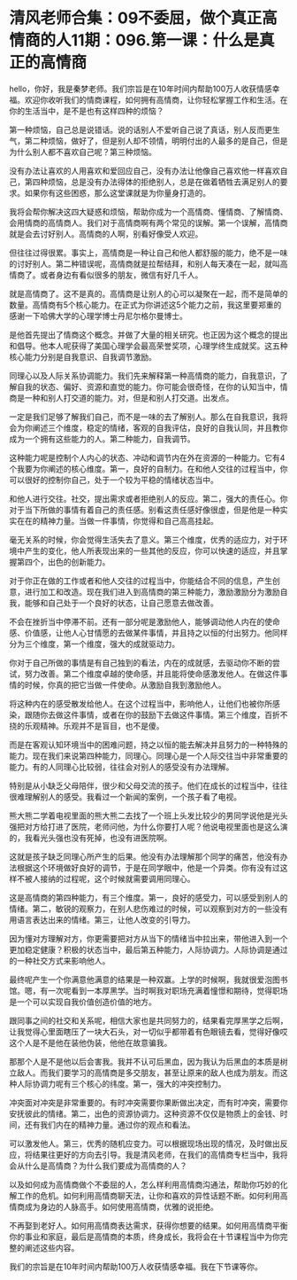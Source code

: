 # 清风老师合集：09不委屈，做个真正高情商的人11期：096.第一课：什么是真正的高情商

hello，你好，我是秦梦老师。我们宗旨是在10年时间内帮助100万人收获情感幸福。欢迎你收听我们的情商课程，如何拥有高情商，让你轻松掌握工作和生活。在你的生活当中，是不是也有这样四种的烦恼？

第一种烦恼，自己总是说错话。说的话别人不爱听自己说了真话，别人反而更生气，第二种烦恼，做好了，但是别人却不领情，明明付出的人最多的是自己，但是为什么别人都不喜欢自己呢？第三种烦恼。

没有办法让喜欢的人用喜欢和爱回应自己，没有办法让他像自己喜欢他一样喜欢自己，第四种烦恼，总是没有办法得体的拒绝别人，总是在做着牺牲去满足别人的要求。如果你有这些困惑，那么这堂课就是为你量身打造的。

我将会帮你解决这四大疑惑和烦恼，帮助你成为一个高情商、懂情商、了解情商、会用情商的高情商人。我们对于高情商啊有两个常见的误解。第一个误解，高情商就是会去讨好别人。高情商的人啊，别看好像受人欢迎。

但往往过得很累。事实上，高情商是一种让自己和他人都舒服的能力，绝不是一味的讨好别人。第二种错误呢，高情商就是拉帮结拜，和别人每天凑在一起，就叫高情商了。或者身边有看似很多的朋友，微信有好几千人。

就是高情商了。这不是真的。高情商是让别人的心可以凝聚在一起，而不是简单的数量。高情商有5个核心能力。在正式为你讲述这5个能力之前，我这里要郑重的感谢一下哈佛大学的心理学博士丹尼尔格尔曼博士。

是他首先提出了情商这个概念。并做了大量的相关研究。也正因为这个概念的提出和倡导。他本人呢获得了美国心理学会最高荣誉奖项，心理学终生成就奖。这五种核心能力分别是自我意识、自我调节激励。

同理心以及人际关系协调能力。我们先来解释第一种高情商的能力，自我意识，了解自我的状态、偏好、资源和直觉的能力。你可能会很奇怪，在你的认知当中，情商是一种和别人打交道的能力。对，但是和别人打交道。出发点。

一定是我们足够了解我们自己，而不是一味的去了解别人。那么在自我意识，我将会为你阐述三个维度，稳定的情绪，客观的自我评估，良好的自我认同，并且教你成为一个拥有这些能力的人。第二种能力，自我调节。

这种能力呢是控制个人内心的状态、冲动和调节内在外在资源的一种能力。它有4个我要为你阐述的核心维度。第一，良好的自制力。在和他人交往的过程当中，你可以很好的控制你自己，处于一个较为平稳的情绪状态当中。

和他人进行交往。社交，提出需求或者拒绝别人的反应。第二，强大的责任心。你对于当下所做的事情有着自己的责任感。别看这责任感好像很虚，但是他是一种实实在在的精神力量。当做一件事情，你觉得和自己高高挂起。

毫无关系的时候，你会觉得生活失去了意义。第三个维度，优秀的适应力，对于环境中产生的变化，他人所表现出来的一些其他的反应，你可以快速的适应，并且掌握第四个，出色的创新能力。

对于你正在做的工作或者和他人交往的过程当中，你能结合不同的信息，产生创意，进行加工和改造。现在我们进入到高情商的第三种能力，激励激励分为激励自我，能够和自己处于一个良好的状态，让自己愿意去做改善。

不会在挫折当中停滞不前。还有一部分呢是激励他人，能够调动他人内在的使命感、价值感，让他人心甘情愿的去做某件事情，并且持之以恒的付出努力。他同样分为三个维度，第一个维度，强大的成就驱动力。

你对于自己所做的事情是有自己独到的看法，内在的成就感，去驱动你不断的尝试，努力改善。第二个维度卓越的使命感，并且能将使命感激发他人。在做这件事情的时候，你真的把它当做一件使命。从激励自我到激励他人。

将这种内在的感受散发给他人。在这个过程当中，影响他人，让他们也被你所感染，跟随你去做这件事情，或者在你的鼓励下去做这件事情。第三个维度，百折不挠的乐观精神。乐观并不是盲目，也不是傻。

而是在客观认知环境当中的困难问题，持之以恒的能去解决并且努力的一种特殊的能力。现在我们来说第四种能力，同理心。同理心是一个人际交往当中非常重要的能力。有的人同理心比较弱，往往会对别人的感受没有办法理解。

特别是从小缺乏父母陪伴，很少和父母交流的孩子。他们在成长的过程当中，往往很难理解别人的感受。我看过一个新闻的案例，一个孩子看了电视。

熊大熊二学着电视里面的熊大熊二去找了一个班上头发比较少的男同学说他是光头强把对方给打进了医院，老师问他，为什么你要打人呢？他说电视里面也是这么演的，我看光头强也没有死掉，也没有进医院啊。

这就是孩子缺乏同理心所产生的后果。他没有办法理解那个同学的痛苦，他没有办法根据这个环境做好良好的调节，于是在同学眼中，他是一个异类。你有没有过这样不被人接纳的过程呢，这个时候就需要调用同理心。

这是高情商的第四种能力，有三个维度。第一，良好的感受力，可以感受到别人的情绪。第二，敏锐的观察力，在别人悲伤难过的时候，可以观察到对方的一些没有用语言表达出来的情绪。第三，让他人改变的引导力。

因为懂对方理解对方，你更需要把对方从当下的情绪当中拉出来，带他进入到一个更加稳定健康？积极的状态当中，最后第五种能力，人际协调力。人际协调是通过的一种社交方式来影响他人。

最终呢产生一个你满意他满意的结果是一种双赢。上学的时候啊，我就很爱泡图书馆。嗯，有一次呢看到一本厚黑学。当时啊我对职场充满着憧憬和期待，觉得职场是一个可以实现自我价值创造价值的地方。

跟同事之间的社交和关系呢，相信大家也是共同努力的，结果看完厚黑学之后啊，让我觉得心里面瞎压了一块大石头，对一切似乎都带着有色眼镜去看，觉得好像哎这个人是不是他在装他伪装，他他在故意骗我。

那那个人是不是他以后会害我。我并不认可后黑血，因为我认为后黑血的本质是树立敌人。而我们要学习的高情商是多交朋友，甚至让原来的敌人也成为朋友。而这种人际协调力呢有三个核心的纬度。第一，强大的冲突控制力。

冲突面对冲突是非常重要的。有时冲突需要你果断做出决定，而有时冲突，需要你安抚彼此的情绪。第二，出色的资源协调力。这种资源不仅仅是物质上的金钱、时间，还有我们内在的精神力量。通过你的观点和看法。

可以激发他人。第三，优秀的随机应变力。可以根据现场出现的情况，及时做出反应，将结果往更好的方向去引导。我是清风老师，在我们的高情商专栏当中，我将会从什么是高情商？为什么我们要成为高情商的人？

以及如何成为高情商做个不委屈的人，怎么样利用高情商沟通法，帮助你巧妙的化解工作的危机。如何利用高情商聊天法，让你和喜欢的异性话题不断。如何利用高情商成为身边的人脉高手。如何使用高情商，优雅的说拒绝。

不再娶到老好人。如何用高情商表达需求，获得你想要的结果。如何用高情商平衡你的事业和家庭，最后是高情商的本质，终身成长，我将会在十节课程当中为你完整的阐述这些内容。

我们的宗旨是在10年时间内帮助100万人收获情感幸福。我在下节课等你。